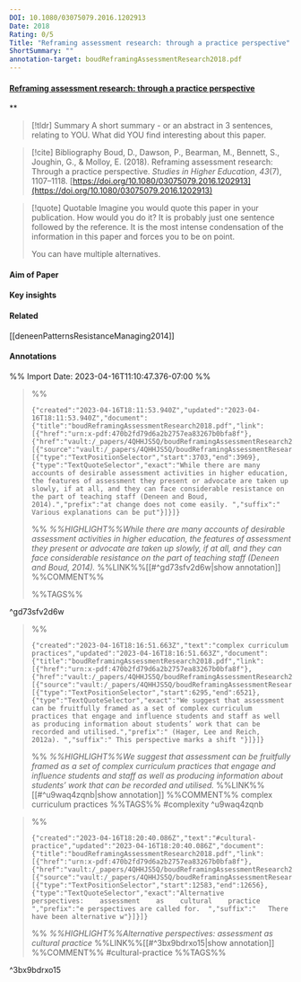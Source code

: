 ```yaml
---
DOI: 10.1080/03075079.2016.1202913
Date: 2018
Rating: 0/5
Title: "Reframing assessment research: through a practice perspective"
ShortSummary: ""
annotation-target: boudReframingAssessmentResearch2018.pdf
---
```



#### [Reframing assessment research: through a practice perspective](boudReframingAssessmentResearch2018.pdf)
**



> [!tldr] Summary
> A short summary - or an abstract in 3 sentences, relating to YOU. What did YOU find interesting about this paper. 

> [!cite] Bibliography
>Boud, D., Dawson, P., Bearman, M., Bennett, S., Joughin, G., & Molloy, E. (2018). Reframing assessment research: Through a practice perspective. _Studies in Higher Education_, _43_(7), 1107–1118. [https://doi.org/10.1080/03075079.2016.1202913](https://doi.org/10.1080/03075079.2016.1202913)

> [!quote] Quotable
> Imagine you would quote this paper in your publication. How would you do it? It is probably just one sentence followed by the reference. It is the most intense condensation of the information in this paper and forces you to be on point. 
> 
> You can have multiple alternatives. 


#### Aim of Paper


#### Key insights 


#### Related
[[deneenPatternsResistanceManaging2014]]

#### Annotations





%% Import Date: 2023-04-16T11:10:47.376-07:00 %%


>%%
>```annotation-json
>{"created":"2023-04-16T18:11:53.940Z","updated":"2023-04-16T18:11:53.940Z","document":{"title":"boudReframingAssessmentResearch2018.pdf","link":[{"href":"urn:x-pdf:470b2fd79d6a2b2757ea83267b0bfa8f"},{"href":"vault:/_papers/4QHHJS5Q/boudReframingAssessmentResearch2018.pdf"}],"documentFingerprint":"470b2fd79d6a2b2757ea83267b0bfa8f"},"uri":"vault:/_papers/4QHHJS5Q/boudReframingAssessmentResearch2018.pdf","target":[{"source":"vault:/_papers/4QHHJS5Q/boudReframingAssessmentResearch2018.pdf","selector":[{"type":"TextPositionSelector","start":3703,"end":3969},{"type":"TextQuoteSelector","exact":"While there are many accounts of desirable assessment activities in higher education, the features of assessment they present or advocate are taken up slowly, if at all, and they can face considerable resistance on the part of teaching staff (Deneen and Boud, 2014).","prefix":"at change does not come easily. ","suffix":" Various explanations can be put"}]}]}
>```
>%%
>*%%HIGHLIGHT%%While there are many accounts of desirable assessment activities in higher education, the features of assessment they present or advocate are taken up slowly, if at all, and they can face considerable resistance on the part of teaching staff (Deneen and Boud, 2014).*
>%%LINK%%[[#^gd73sfv2d6w|show annotation]]
>%%COMMENT%%
>
>%%TAGS%%
>
^gd73sfv2d6w


>%%
>```annotation-json
>{"created":"2023-04-16T18:16:51.663Z","text":"complex curriculum practices","updated":"2023-04-16T18:16:51.663Z","document":{"title":"boudReframingAssessmentResearch2018.pdf","link":[{"href":"urn:x-pdf:470b2fd79d6a2b2757ea83267b0bfa8f"},{"href":"vault:/_papers/4QHHJS5Q/boudReframingAssessmentResearch2018.pdf"}],"documentFingerprint":"470b2fd79d6a2b2757ea83267b0bfa8f"},"uri":"vault:/_papers/4QHHJS5Q/boudReframingAssessmentResearch2018.pdf","target":[{"source":"vault:/_papers/4QHHJS5Q/boudReframingAssessmentResearch2018.pdf","selector":[{"type":"TextPositionSelector","start":6295,"end":6521},{"type":"TextQuoteSelector","exact":"We suggest that assessment can be fruitfully framed as a set of complex curriculum practices that engage and influence students and staff as well as producing information about students’ work that can be recorded and utilised.","prefix":" (Hager, Lee and Reich, 2012a). ","suffix":" This perspective marks a shift "}]}]}
>```
>%%
>*%%HIGHLIGHT%%We suggest that assessment can be fruitfully framed as a set of complex curriculum practices that engage and influence students and staff as well as producing information about students’ work that can be recorded and utilised.*
>%%LINK%%[[#^u9waq4zqnb|show annotation]]
>%%COMMENT%%
>complex curriculum practices
>%%TAGS%%
>#complexity
^u9waq4zqnb




>%%
>```annotation-json
>{"created":"2023-04-16T18:20:40.086Z","text":"#cultural-practice","updated":"2023-04-16T18:20:40.086Z","document":{"title":"boudReframingAssessmentResearch2018.pdf","link":[{"href":"urn:x-pdf:470b2fd79d6a2b2757ea83267b0bfa8f"},{"href":"vault:/_papers/4QHHJS5Q/boudReframingAssessmentResearch2018.pdf"}],"documentFingerprint":"470b2fd79d6a2b2757ea83267b0bfa8f"},"uri":"vault:/_papers/4QHHJS5Q/boudReframingAssessmentResearch2018.pdf","target":[{"source":"vault:/_papers/4QHHJS5Q/boudReframingAssessmentResearch2018.pdf","selector":[{"type":"TextPositionSelector","start":12583,"end":12656},{"type":"TextQuoteSelector","exact":"Alternative    perspectives:    assessment    as    cultural    practice ","prefix":"e perspectives are called for.  ","suffix":"   There have been alternative w"}]}]}
>```
>%%
>*%%HIGHLIGHT%%Alternative    perspectives:    assessment    as    cultural    practice*
>%%LINK%%[[#^3bx9bdrxo15|show annotation]]
>%%COMMENT%%
>#cultural-practice
>%%TAGS%%
>
^3bx9bdrxo15
